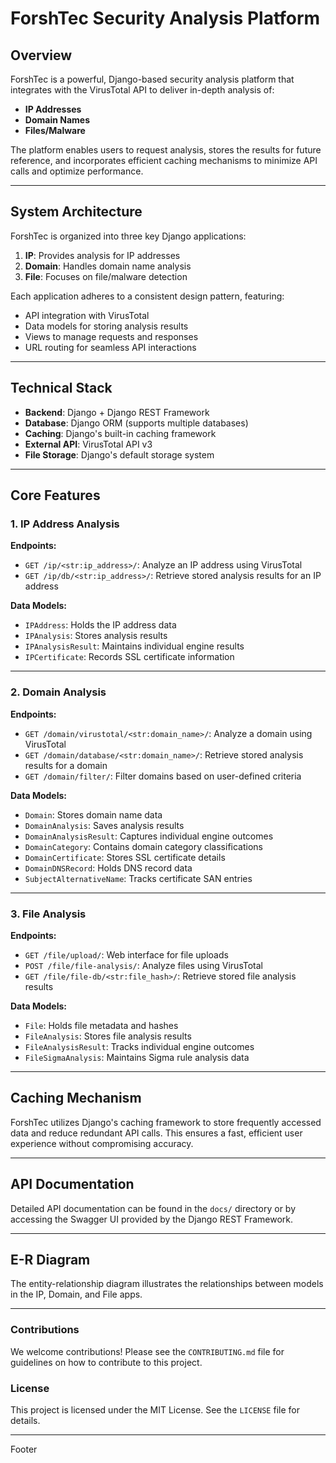 # ForshTec Security Analysis Platform

## Overview  
ForshTec is a powerful, Django-based security analysis platform that integrates with the VirusTotal API to deliver in-depth analysis of:  
- **IP Addresses**  
- **Domain Names**  
- **Files/Malware**  

The platform enables users to request analysis, stores the results for future reference, and incorporates efficient caching mechanisms to minimize API calls and optimize performance.

---

## System Architecture  

ForshTec is organized into three key Django applications:  

1. **IP**: Provides analysis for IP addresses  
2. **Domain**: Handles domain name analysis  
3. **File**: Focuses on file/malware detection  

Each application adheres to a consistent design pattern, featuring:  
- API integration with VirusTotal  
- Data models for storing analysis results  
- Views to manage requests and responses  
- URL routing for seamless API interactions  

---

## Technical Stack  

- **Backend**: Django + Django REST Framework  
- **Database**: Django ORM (supports multiple databases)  
- **Caching**: Django's built-in caching framework  
- **External API**: VirusTotal API v3  
- **File Storage**: Django's default storage system  

---

## Core Features  

### 1. IP Address Analysis  
**Endpoints:**  
- `GET /ip/<str:ip_address>/`: Analyze an IP address using VirusTotal  
- `GET /ip/db/<str:ip_address>/`: Retrieve stored analysis results for an IP address  

**Data Models:**  
- `IPAddress`: Holds the IP address data  
- `IPAnalysis`: Stores analysis results  
- `IPAnalysisResult`: Maintains individual engine results  
- `IPCertificate`: Records SSL certificate information  

---

### 2. Domain Analysis  
**Endpoints:**  
- `GET /domain/virustotal/<str:domain_name>/`: Analyze a domain using VirusTotal  
- `GET /domain/database/<str:domain_name>/`: Retrieve stored analysis results for a domain  
- `GET /domain/filter/`: Filter domains based on user-defined criteria  

**Data Models:**  
- `Domain`: Stores domain name data  
- `DomainAnalysis`: Saves analysis results  
- `DomainAnalysisResult`: Captures individual engine outcomes  
- `DomainCategory`: Contains domain category classifications  
- `DomainCertificate`: Stores SSL certificate details  
- `DomainDNSRecord`: Holds DNS record data  
- `SubjectAlternativeName`: Tracks certificate SAN entries  

---

### 3. File Analysis  
**Endpoints:**  
- `GET /file/upload/`: Web interface for file uploads  
- `POST /file/file-analysis/`: Analyze files using VirusTotal  
- `GET /file/file-db/<str:file_hash>/`: Retrieve stored file analysis results  

**Data Models:**  
- `File`: Holds file metadata and hashes  
- `FileAnalysis`: Stores file analysis results  
- `FileAnalysisResult`: Tracks individual engine outcomes  
- `FileSigmaAnalysis`: Maintains Sigma rule analysis data  

---

## Caching Mechanism  

ForshTec utilizes Django's caching framework to store frequently accessed data and reduce redundant API calls. This ensures a fast, efficient user experience without compromising accuracy.  

---

## API Documentation  

Detailed API documentation can be found in the `docs/` directory or by accessing the Swagger UI provided by the Django REST Framework.  

---

## E-R Diagram  

The entity-relationship diagram illustrates the relationships between models in the IP, Domain, and File apps.  

---

### Contributions  
We welcome contributions! Please see the `CONTRIBUTING.md` file for guidelines on how to contribute to this project.  

### License  
This project is licensed under the MIT License. See the `LICENSE` file for details.  

---
Footer
